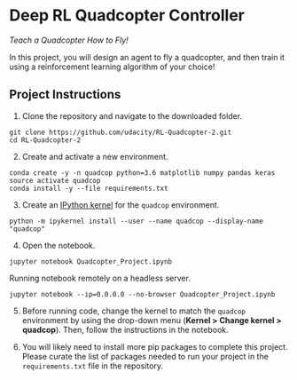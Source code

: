 # Deep RL Quadcopter Controller

*Teach a Quadcopter How to Fly!*

In this project, you will design an agent to fly a quadcopter, and then train it using a reinforcement learning algorithm of your choice!

## Project Instructions

1. Clone the repository and navigate to the downloaded folder.

```
git clone https://github.com/udacity/RL-Quadcopter-2.git
cd RL-Quadcopter-2
```

2. Create and activate a new environment.

```
conda create -y -n quadcop python=3.6 matplotlib numpy pandas keras
source activate quadcop
conda install -y --file requirements.txt
```

3. Create an [IPython kernel](http://ipython.readthedocs.io/en/stable/install/kernel_install.html) for the `quadcop` environment.
```
python -m ipykernel install --user --name quadcop --display-name "quadcop"
```

4. Open the notebook.
```
jupyter notebook Quadcopter_Project.ipynb
```
Running notebook remotely on a headless server.
```
jupyter notebook --ip=0.0.0.0 --no-browser Quadcopter_Project.ipynb
```


5. Before running code, change the kernel to match the `quadcop` environment by using the drop-down menu (**Kernel > Change kernel > quadcop**). Then, follow the instructions in the notebook.

6. You will likely need to install more pip packages to complete this project.  Please curate the list of packages needed to run your project in the `requirements.txt` file in the repository.
